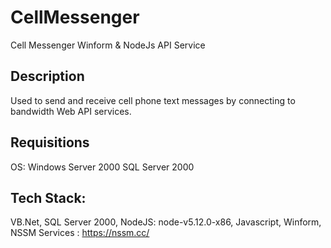 # CellMessenger
Cell Messenger Winform &amp; NodeJs API Service


Description
------------------------------
Used to send and receive cell phone text messages by connecting to bandwidth Web API services.

Requisitions
-------------------------------

OS: Windows Server 2000
SQL Server 2000

Tech Stack:
-----------------------
VB.Net,
SQL Server 2000,
NodeJS: node-v5.12.0-x86,
Javascript,
Winform,
NSSM Services : https://nssm.cc/

